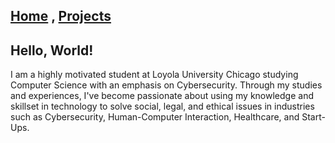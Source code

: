 ## [Home](https://saadkhancodes.github.io/saadkhancodes/) , [Projects](https://saadkhancodes.github.io/saadkhancodes/index.md)


## Hello, World!

I am a highly motivated student at Loyola University Chicago studying Computer Science with an emphasis on Cybersecurity. Through my studies and experiences, I've become passionate about using my knowledge and skillset in technology to solve social, legal, and ethical issues in industries such as Cybersecurity, Human-Computer Interaction, Healthcare, and Start-Ups.
